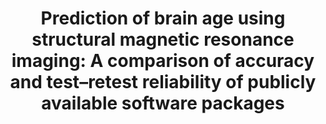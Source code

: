 ---
title: "Prediction of brain age using structural magnetic resonance imaging: A comparison of accuracy and test–retest reliability of publicly available software packages"
authors:
- Ruben 
- Joan
- Patrick M. Fisher
- Melanie Ganz
- Gitte M. Knudsen
- Jonas
- Pontus

doi: "https://doi.org/10.1002/hbm.26502"

# Schedule page publish date (NOT publication's date).
publishDate: "2023-09-16"

# Publication type.
# Accepts a single type but formatted as a YAML list (for Hugo requirements).
# Enter a publication type from the CSL standard.
publication_types: ["article-journal"]

# Publication name and optional abbreviated publication name.
publication: "Hman Brain Mapping"


tags:
- publication
featured: false

# links:
# - name: ""
#   url: ""
url_pdf: https://onlinelibrary.wiley.com/doi/full/10.1002/hbm.26502
---